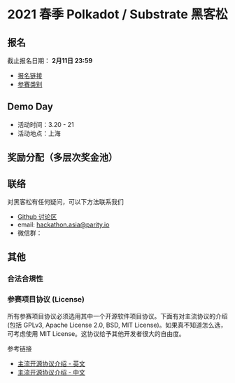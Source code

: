 # 2021 春季 Polkadot / Substrate 黑客松

## 报名

截止报名日期： **2月11日 23:59**

- [报名链接](https://shimo.im/forms/gphHCQHpkXYcwKGP/fill)
- [参赛类别](./docs/categories.md)

## Demo Day

- 活动时间：3.20 - 21
- 活动地点：上海

## 奖励分配（多层次奖金池）

## 联络

对黑客松有任何疑问，可以下方法联系我们

- [Github 讨论区](https://github.com/ParityAsia/hackathon-2021-spring/discussions)
- email: hackathon.asia@parity.io
- 微信群：

## 其他

### 合法合規性

### 参赛项目协议 (License)

所有参赛项目协议必须选用其中一个开源软件项目协议。下面有对主流协议的介绍 (包括 GPLv3, Apache License 2.0, BSD, MIT License)。如果真不知道怎么选，可考虑使用 MIT License。这协议给予其他开发者很大的自由度。

参考链接

- [主流开源协议介绍 - 英文](https://www.freecodecamp.org/news/how-open-source-licenses-work-and-how-to-add-them-to-your-projects-34310c3cf94/)
- [主流开源协议介绍 - 中文](https://www.runoob.com/w3cnote/open-source-license.html)
